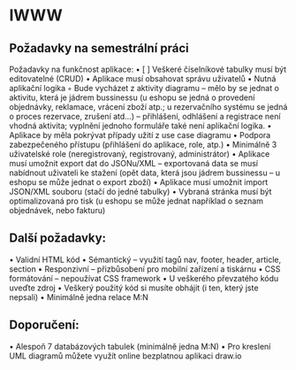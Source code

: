 # IWWW
## Požadavky na semestrální práci
Požadavky na funkčnost aplikace:
• [ ]	Veškeré číselníkové tabulky musí být editovatelné (CRUD)
•	Aplikace musí obsahovat správu uživatelů
•	Nutná aplikační logika
◦	Bude vycházet z aktivity diagramu – mělo by se jednat o aktivitu, která je jádrem bussinessu (u eshopu se jedná o provedení objednávky, reklamace, vrácení zboží atp.; u rezervačního systému se jedná o proces rezervace, zrušení atd…) – přihlášení, odhlášení a registrace není vhodná aktivita; vyplnění jednoho formuláře také není aplikační logika.
•	Aplikace by měla pokrývat případy užití z use case diagramu
•	Podpora zabezpečeného přístupu (přihlášení do aplikace, role, atp.)
•	Minimálně 3 uživatelské role (neregistrovaný, registrovaný, administrátor)
•	Aplikace musí umožnit export dat do JSONu/XML – exportovaná data se musí nabídnout uživateli ke stažení (opět data, která jsou jádrem bussinessu – u eshopu se může jednat o export zboží)
•	Aplikace musí umožnit import JSON/XML souboru (stačí do jedné tabulky)
•	Vybraná stránka musí být optimalizovaná pro tisk (u eshopu se může jednat například o seznam objednávek, nebo fakturu)

## Další požadavky:
•	Validní HTML kód
•	Sémantický – využití tagů nav, footer, header, article, section
•	Responzivní – přizbůsobení pro mobilní zařízení a tiskárnu
•	CSS formátování – nepoužívat CSS framework
•	U veškerého převzatého kódu uveďte zdroj
•	Veškerý použitý kód si musíte obhájit (i ten, který jste nepsali)
•	Minimálně jedna relace M:N

## Doporučení:
•	Alespoň 7 databázových tabulek (minimálně jedna M:N)
•	Pro kreslení UML diagramů můžete využít online bezplatnou aplikaci draw.io

